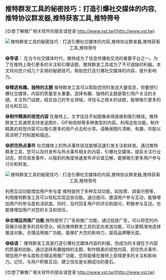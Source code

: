 ## **推特群发工具的秘密技巧：打造引爆社交媒体的内容,推特协议群发器,推特获客工具,推特筛号**

[😍想了解推广相关软件的朋友请登录 http://www.vst.tw](http://www.vst.tw)

 <center><img src="https://vst.tw/MP4/tuiguang/png/3.png" alt="推特群发工具的秘密技巧：打造引爆社交媒体的内容,推特协议群发器,推特获客工具,推特筛号"></center>

**😄导语：**
在当今社交媒体时代，推特成为了信息传播和交流的重要平台之一。为了在推特上吸引更多的关注和引爆话题，推特群发工具成为了不可或缺的利器。本文将向您介绍几个实用的秘密技巧，帮助您打造引爆社交媒体的内容，提升影响力。

**😄精选有趣、独特的主题**
推特群发工具可以帮助您同时发送大量信息，但要想引爆社交媒体，内容的质量至关重要。选择有趣、独特的主题是吸引用户关注的关键。关注热门话题，结合自己的专业领域，寻找与之相关的话题，能够吸引更多的目光和互动。

**😄制作精美的视觉内容**
在推特上，文字往往不如图像来得直接和吸引眼球。推特群发工具通常支持发送图片、GIF和视频等多种类型的内容。利用这些功能，制作精美的视觉内容可以吸引更多的用户点击和分享。请确保图片清晰、有趣，并配以简洁明了的标题和描述。

**😄抓住热点事件**
社交媒体上的热点事件往往能够迅速引发关注和转发。通过推特群发工具，您可以及时发布与热点事件相关的内容，引爆社交媒体。提前关注行业动态，抓住突发事件，以独到的角度快速发布评论或见解，能够吸引更多用户参与讨论和转发。

 <center><img src="https://vst.tw/MP4/tuiguang/png/1.png" alt="推特群发工具的秘密技巧：打造引爆社交媒体的内容,推特协议群发器,推特获客工具,推特筛号"></center>

利用互动功能增加用户参与度
推特提供了多种互动功能，如投票、调查问卷等，利用推特群发工具可以轻松实现这些功能。通过提问、邀请用户参与互动，能够增加用户的参与度和活跃度。同时，及时回复用户的评论和提问，积极参与互动，也能够增加用户对您的关注和信任。

**😄合理运用推广功能**
推特提供了广告和推广功能，通过投放广告，可以将您的内容展示给更多的目标受众。结合推特群发工具的定向发送功能，可以更精准地选择推送对象。合理运用推广功能，能够扩大您的影响力，提高品牌曝光度。

**😄结语：**
推特群发工具是打造引爆社交媒体内容的利器，但成功的关键在于内容的质量和创新。通过选择有趣独特的主题、制作精美的视觉内容、抓住热点事件、增加用户参与度和合理运用推广功能，您将能够在推特上获得更多的关注和影响力。记住，与用户积极互动、建立信任是长期成功的基石。

[😍想了解推广相关软件的朋友请登录 http://www.vst.tw](http://www.vst.tw)



